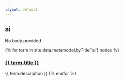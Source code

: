 ```yaml
---
layout: default
---
```

<style>
.initial-content {
  padding-left:5%;
  padding-right:25px;
}
</style>

## ai

No body provided

{% for term in site.data.metamodel.byTitle['ai'].nodes %}
### <a href='/_pages/embed?t={{ term.title }}'>{{ term.title }}</a>

{{ term.description }}
{% endfor %}
